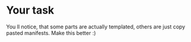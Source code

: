 # Your task

You ll notice, that some parts are actually templated, others are just copy pasted manifests. 
Make this better :) 
